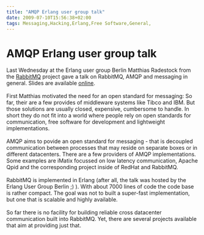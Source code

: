 ```yaml
---
title: "AMQP Erlang user group talk"
date: 2009-07-10T15:56:38+02:00
tags: Messaging,Hacking,Erlang,Free Software,General,
---
```


# AMQP Erlang user group talk


Last Wednesday at the Erlang user group Berlin Matthias Radestock from the <a 
href="http://www.rabbitmq.com/">RabbitMQ</a> project gave a talk on RabbitMQ, AMQP and messaging in general. Slides are 
available <a 
href="http://www.rabbitmq.com/resources/google-tech-talk-final/alexis-google-rabbitmq-talk.pdf">online</a>.<br><br>First
 Matthias motivated the need for an open standard for messaging: So far, their are a few provides of middleware systems 
like Tibco and IBM. But those solutions are usually closed, expensive, cumbersome to handle. In short they do not fit 
into a world where people rely on open standards for communication, free software for development and lightweight 
implementations.<br><br>AMQP aims to povide an open standard for messaging - that is decoupled communication between 
processes that may reside on separate boxes or in different datacenters. There are a few providers of AMQP 
implementations. Some examples are iMatix focussed on low latency communication, Apache Qpid and the corresponding 
project inside of RedHat and RabbitMQ.<br><br>RabbitMQ is implemented in Erlang (after all, the talk was hosted by the 
Erlang User Group Berlin ;) ). With about 7000 lines of code the code base is rather compact. The goal was not to built 
a super-fast implementation, but one that is scalable and highly available.<br><br>So far there is no facility for 
building reliable cross datacenter communication built into RabbitMQ. Yet, there are several projects available that 
aim at providing just that.
